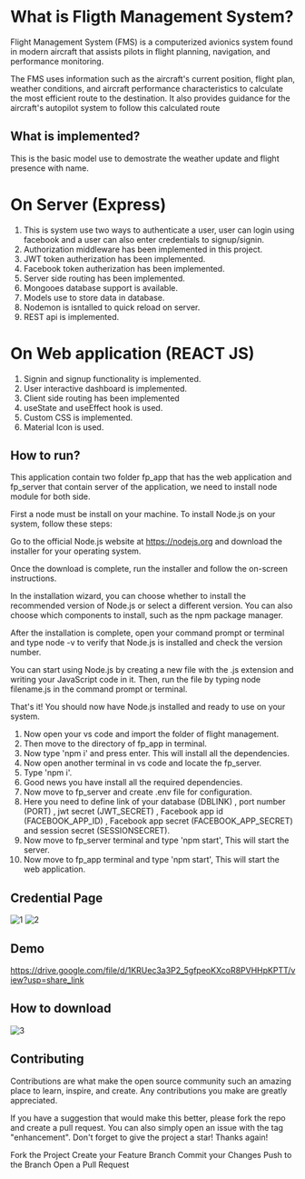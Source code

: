 # What is Fligth Management System? 
 Flight Management System (FMS) is a computerized avionics system found in modern aircraft that assists pilots in flight planning, navigation, and performance monitoring.

The FMS uses information such as the aircraft's current position, flight plan, weather conditions, and aircraft performance characteristics to calculate the most efficient route to the destination. It also provides guidance for the aircraft's autopilot system to follow this calculated route

## What is implemented?

This is the basic model use to demostrate the weather update and flight presence with name. 

# On Server (Express)
1) This is system use two ways to authenticate a user, user can login using facebook and a user can also enter credentials to signup/signin.
2) Authorization middleware has been implemented in this project.
3) JWT token autherization has been implemented.
4) Facebook token autherization has been implemented.
5) Server side routing has been implemented.
6) Mongooes database support is available.
7) Models use to store data in database.
8) Nodemon is isntalled to quick reload on server.
9) REST api is implemented.

# On Web application (REACT JS)
1) Signin and signup functionality is implemented.
2) User interactive dashboard is implemented.
3) Client side routing has been implemented
4) useState and useEffect hook is used.
5) Custom CSS is implemented.
6) Material Icon is used.

## How to run?

This application contain two folder fp_app that has the web application and fp_server that contain server of the application, we need to install node module for both side.

First a node must be install on your machine.
To install Node.js on your system, follow these steps:

Go to the official Node.js website at https://nodejs.org and download the installer for your operating system.

Once the download is complete, run the installer and follow the on-screen instructions.

In the installation wizard, you can choose whether to install the recommended version of Node.js or select a different version. You can also choose which components to install, such as the npm package manager.

After the installation is complete, open your command prompt or terminal and type node -v to verify that Node.js is installed and check the version number.

You can start using Node.js by creating a new file with the .js extension and writing your JavaScript code in it. Then, run the file by typing node filename.js in the command prompt or terminal.

That's it! You should now have Node.js installed and ready to use on your system.

1) Now open your vs code and import the folder of flight management.
2) Then move to the directory of fp_app in terminal.
3) Now type 'npm i' and press enter. This will install all the dependencies.
4) Now open another terminal in vs code and locate the fp_server.
5) Type 'npm i'.
6) Good news you have install all the required dependencies.
8) Now move to fp_server and create .env file for configuration.
9) Here you need to define link of your database (DBLINK) , port number (PORT) , jwt secret (JWT_SECRET) , Facebook app id (FACEBOOK_APP_ID) , Facebook app secret (FACEBOOK_APP_SECRET) and session secret (SESSIONSECRET).
10) Now move to fp_server terminal and type 'npm start',  This will start the server.
11) Now move to fp_app terminal and type 'npm start',  This will start the web application.

## Credential Page
![1](https://user-images.githubusercontent.com/65458742/234174215-a36655ee-3ff5-4b45-beea-7a569f635a4b.JPG)
![2](https://user-images.githubusercontent.com/65458742/234174218-3bd56f09-ca8e-4174-b4dd-ba7241b93aea.JPG)

## Demo

https://drive.google.com/file/d/1KRUec3a3P2_5gfpeoKXcoR8PVHHpKPTT/view?usp=share_link

## How to download

![3](https://user-images.githubusercontent.com/65458742/234175920-66058dfd-d372-4474-bd5f-0257e6461716.JPG)


## Contributing
Contributions are what make the open source community such an amazing place to learn, inspire, and create. Any contributions you make are greatly appreciated.

If you have a suggestion that would make this better, please fork the repo and create a pull request. You can also simply open an issue with the tag "enhancement". Don't forget to give the project a star! Thanks again!

Fork the Project
Create your Feature Branch
Commit your Changes
Push to the Branch
Open a Pull Request
